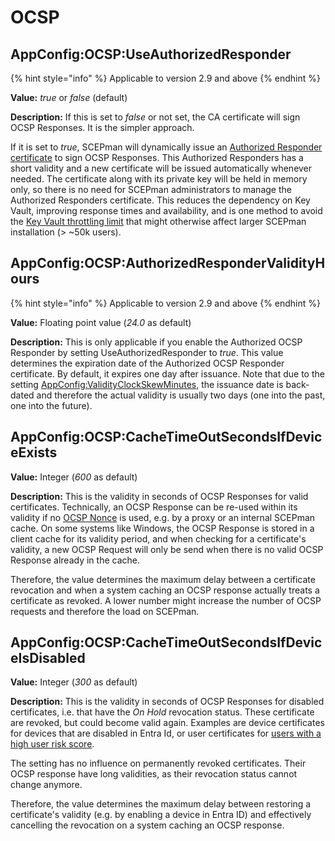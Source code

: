 # OCSP

## AppConfig:OCSP:UseAuthorizedResponder

{% hint style="info" %}
Applicable to version 2.9 and above
{% endhint %}

**Value:** _true_ or _false_ (default)

**Description:** If this is set to _false_ or not set, the CA certificate will sign OCSP Responses. It is the simpler approach.

If it is set to _true_, SCEPman will dynamically issue an [Authorized Responder certificate](https://datatracker.ietf.org/doc/html/rfc6960#section-4.2.2.2) to sign OCSP Responses. This Authorized Responders has a short validity and a new certificate will be issued automatically whenever needed. The certificate along with its private key will be held in memory only, so there is no need for SCEPman administrators to manage the Authorized Responders certificate. This reduces the dependency on Key Vault, improving response times and availability, and is one method to avoid the [Key Vault throttling limit](https://learn.microsoft.com/en-us/azure/key-vault/general/service-limits) that might otherwise affect larger SCEPman installation (> \~50k users).

## AppConfig:OCSP:AuthorizedResponderValidityHours

{% hint style="info" %}
Applicable to version 2.9 and above
{% endhint %}

**Value:** Floating point value (_24.0_ as default)

**Description:** This is only applicable if you enable the Authorized OCSP Responder by setting UseAuthorizedResponder to _true_. This value determines the expiration date of the Authorized OCSP Responder certificate. By default, it expires one day after issuance. Note that due to the setting [AppConfig:ValidityClockSkewMinutes](../../scepman-configuration/optional/application-settings/certificates.md#appconfig-validityclockskewminutes), the issuance date is back-dated and therefore the actual validity is usually two days (one into the past, one into the future).

## AppConfig:OCSP:CacheTimeOutSecondsIfDeviceExists

**Value:** Integer (_600_ as default)

**Description:** This is the validity in seconds of OCSP Responses for valid certificates. Technically, an OCSP Response can be re-used within its validity if no [OCSP Nonce](https://datatracker.ietf.org/doc/html/rfc6960#section-4.4.1) is used, e.g. by a proxy or an internal SCEPman cache. On some systems like Windows, the OCSP Response is stored in a client cache for its validity period, and when checking for a certificate's validity, a new OCSP Request will only be send when there is no valid OCSP Response already in the cache.

Therefore, the value determines the maximum delay between a certificate revocation and when a system caching an OCSP response actually treats a certificate as revoked. A lower number might increase the number of OCSP requests and therefore the load on SCEPman.

## AppConfig:OCSP:CacheTimeOutSecondsIfDeviceIsDisabled

**Value:** Integer (_300_ as default)

**Description:** This is the validity in seconds of OCSP Responses for disabled certificates, i.e. that have the _On Hold_ revocation status. These certificate are revoked, but could become valid again. Examples are device certificates for devices that are disabled in Entra Id, or user certificates for [users with a high user risk score](../../scepman-configuration/optional/application-settings/intune-validation.md#appconfig-intunevalidation-userriskcheck).

The setting has no influence on permanently revoked certificates. Their OCSP response have long validities, as their revocation status cannot change anymore.

Therefore, the value determines the maximum delay between restoring a certificate's validity (e.g. by enabling a device in Entra ID) and effectively cancelling the revocation on a system caching an OCSP response.
